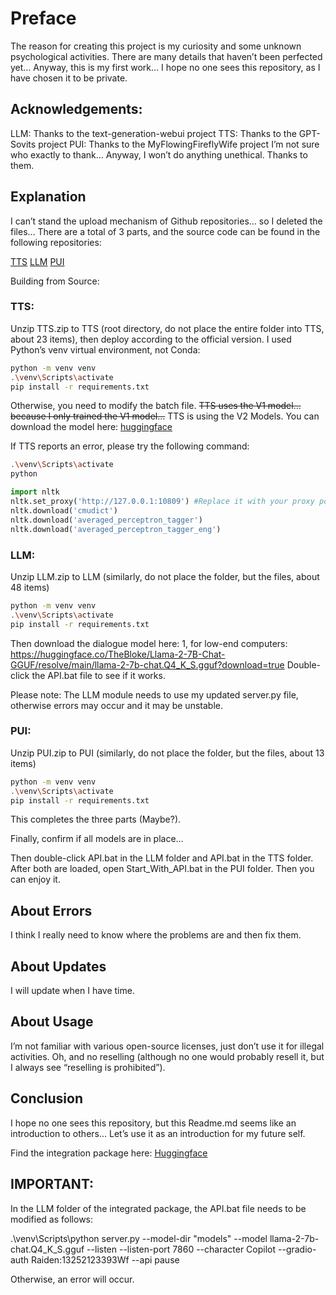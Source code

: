 # Preface

The reason for creating this project is my curiosity and some unknown psychological activities. There are many details that haven’t been perfected yet… Anyway, this is my first work… I hope no one sees this repository, as I have chosen it to be private.

## Acknowledgements:

LLM: Thanks to the text-generation-webui project
TTS: Thanks to the GPT-Sovits project
PUI: Thanks to the MyFlowingFireflyWife project
I’m not sure who exactly to thank… Anyway, I won’t do anything unethical. Thanks to them.

## Explanation

I can’t stand the upload mechanism of Github repositories… so I deleted the files… There are a total of 3 parts, and the source code can be found in the following repositories:

[TTS](https://github.com/RVC-Boss/GPT-SoVITS)
[LLM](https://github.com/oobabooga/text-generation-webui)
[PUI](https://github.com/PYmili/MyFlowingFireflyWife)

Building from Source:

### TTS:
Unzip TTS.zip to TTS (root directory, do not place the entire folder into TTS, about 23 items), then deploy according to the official version. I used Python’s venv virtual environment, not Conda:

```sh
python -m venv venv
.\venv\Scripts\activate
pip install -r requirements.txt
```

Otherwise, you need to modify the batch file.
~~TTS uses the V1 model… because I only trained the V1 model…~~
TTS is using the V2 Models.
You can download the model here: [huggingface](https://huggingface.co/RaidenSilver/TTS/tree/main)

If TTS reports an error, please try the following command:

```sh
.\venv\Scripts\activate
python
```

```python
import nltk
nltk.set_proxy('http://127.0.0.1:10809') #Replace it with your proxy port
nltk.download('cmudict')
nltk.download('averaged_perceptron_tagger')
nltk.download('averaged_perceptron_tagger_eng')
```

### LLM:
Unzip LLM.zip to LLM (similarly, do not place the folder, but the files, about 48 items)

```sh
python -m venv venv
.\venv\Scripts\activate
pip install -r requirements.txt
```

Then download the dialogue model here: 1, for low-end computers: 
https://huggingface.co/TheBloke/Llama-2-7B-Chat-GGUF/resolve/main/llama-2-7b-chat.Q4_K_S.gguf?download=true
Double-click the API.bat file to see if it works.

Please note: The LLM module needs to use my updated server.py file, otherwise errors may occur and it may be unstable.

### PUI:
Unzip PUI.zip to PUI (similarly, do not place the folder, but the files, about 13 items)

```sh
python -m venv venv
.\venv\Scripts\activate
pip install -r requirements.txt
```

This completes the three parts (Maybe?).

Finally, confirm if all models are in place…

Then double-click API.bat in the LLM folder and API.bat in the TTS folder. After both are loaded, open Start_With_API.bat in the PUI folder. Then you can enjoy it.

## About Errors

I think I really need to know where the problems are and then fix them.

## About Updates

I will update when I have time.

## About Usage

I’m not familiar with various open-source licenses, just don’t use it for illegal activities. Oh, and no reselling (although no one would probably resell it, but I always see “reselling is prohibited”).

## Conclusion

I hope no one sees this repository, but this Readme.md seems like an introduction to others… Let’s use it as an introduction for my future self.

Find the integration package here: [Huggingface](https://huggingface.co/RaidenSilver/desktop-pet-AI)

## IMPORTANT:
In the LLM folder of the integrated package, the API.bat file needs to be modified as follows:

.\venv\Scripts\python server.py --model-dir "models" --model llama-2-7b-chat.Q4_K_S.gguf --listen --listen-port 7860 --character Copilot --gradio-auth Raiden:13252123393Wf --api
pause

󠁪Otherwise, an error will occur.
